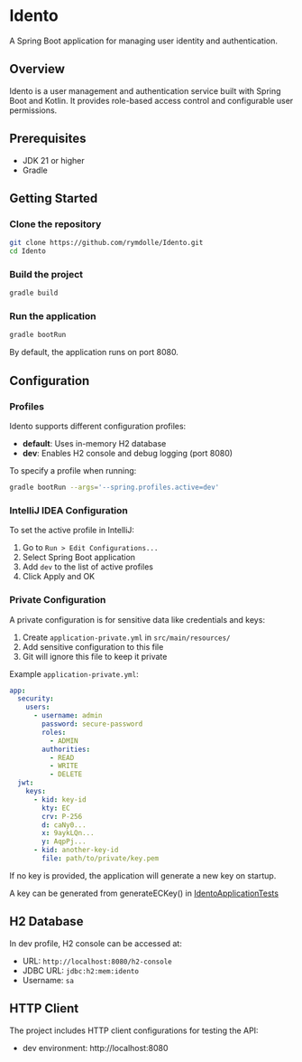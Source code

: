 # Idento

A Spring Boot application for managing user identity and authentication.

## Overview

Idento is a user management and authentication service built with Spring Boot and Kotlin. It provides role-based access control and configurable user permissions.

## Prerequisites

- JDK 21 or higher
- Gradle

## Getting Started

### Clone the repository

```bash
git clone https://github.com/rymdolle/Idento.git
cd Idento
```

### Build the project

```bash
gradle build
```

### Run the application

```bash
gradle bootRun
```

By default, the application runs on port 8080.

## Configuration

### Profiles

Idento supports different configuration profiles:

- **default**: Uses in-memory H2 database
- **dev**: Enables H2 console and debug logging (port 8080)

To specify a profile when running:

```bash
gradle bootRun --args='--spring.profiles.active=dev'
```

### IntelliJ IDEA Configuration

To set the active profile in IntelliJ:

1. Go to `Run > Edit Configurations...`
2. Select Spring Boot application
3. Add `dev` to the list of active profiles
4. Click Apply and OK

### Private Configuration

A private configuration is for sensitive data like credentials and keys:

1. Create `application-private.yml` in `src/main/resources/`
2. Add sensitive configuration to this file
3. Git will ignore this file to keep it private

Example `application-private.yml`:
```yaml
app:
  security:
    users:
      - username: admin
        password: secure-password
        roles:
          - ADMIN
        authorities:
          - READ
          - WRITE
          - DELETE
  jwt:
    keys:
      - kid: key-id
        kty: EC
        crv: P-256
        d: caNy0...
        x: 9aykLQn...
        y: AqpPj...
      - kid: another-key-id
        file: path/to/private/key.pem
```

If no key is provided, the application will generate a new key on startup.

A key can be generated from generateECKey() in [IdentoApplicationTests](src/test/kotlin/com/rymdis/idento/IdentoApplicationTests.kt)

## H2 Database

In dev profile, H2 console can be accessed at:
- URL: `http://localhost:8080/h2-console`
- JDBC URL: `jdbc:h2:mem:idento`
- Username: `sa`

## HTTP Client

The project includes HTTP client configurations for testing the API:
- dev environment: http://localhost:8080
